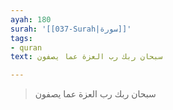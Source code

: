```yaml
---
ayah: 180
surah: '[[037-Surah|سورة]]'
tags:
- quran
text: سبحان ربك رب العزة عما يصفون

---
```

> سبحان ربك رب العزة عما يصفون
